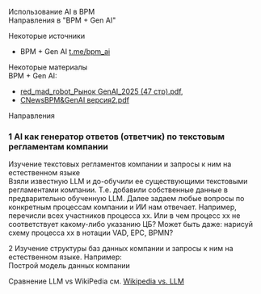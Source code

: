 Использование AI в BPM  
Направления в "BPM + Gen AI"

Некоторые источники  
- BPM + Gen AI  [t.me/bpm_ai](https://t.me/bpm_ai)

Некоторые материалы   
BPM + Gen AI: 
- [red_mad_robot_Рынок GenAI_2025 (47 стр).pdf](https://t.me/bpm_ai/615), 
- [CNewsBPM&GenAI версия2.pdf](https://t.me/bpm_ai/438)

Направления

### 1 AI как генератор ответов (ответчик) по текстовым регламентам компании
Изучение текстовых регламентов компании и запросы к ним на естественном языке  
Взяли известную LLM и до-обучили ее существующими текстовыми регламентами компании. Т.е. добавили собственные данные в предварительно обученную LLM.
Далее задаем любые вопросы по конкретным процессам компании и ИИ нам отвечает. 
Например, перечисли всех участников процесса хх. Или в чем процесс хх не соответствует какому-либо указанию ЦБ? 
Может быть даже: нарисуй схему процесса хх в нотации VAD, EPC, BPMN?

2 Изучение структуры баз данных компании и запросы к ним на естественном языке. 
Например:   
Построй модель данных компании


Сравнение LLM vs WikiPedia см. [Wikipedia vs. LLM](LLM_wikipedia.md)
